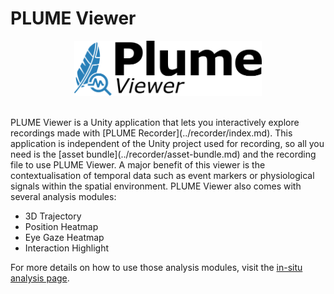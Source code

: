 <style>
  .md-typeset h1,
  .md-content__button {
    display: none;
  }
</style>
# PLUME Viewer
<p align="center">
    <img src="../images/plume_viewer_light.png" alt="plume viewer logo" width="300"/>
</p>

<br/>
PLUME Viewer is a Unity application that lets you interactively explore recordings made with [PLUME Recorder](../recorder/index.md). This application is independent of the Unity project used for recording, so all you need is the [asset bundle](../recorder/asset-bundle.md) and the recording file to use PLUME Viewer. A major benefit of this viewer is the contextualisation of temporal data such as event markers or physiological signals within the spatial environment. PLUME Viewer also comes with several analysis modules:

- 3D Trajectory
- Position Heatmap
- Eye Gaze Heatmap
- Interaction Highlight

For more details on how to use those analysis modules, visit the [in-situ analysis page](./in-situ-analysis/index.md).